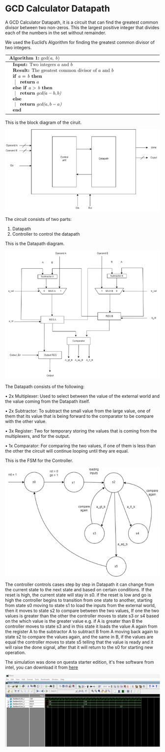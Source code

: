 # GCD Calculator Datapath
A GCD Calculator Datapath, it is a circuit that can find the greatest common divisor between two non-zeros. This the largest positive integer that divides each of the numbers in the set without remainder.                     

We used the Euclid’s Algorithm for finding the greatest common divisor of two integers.

![Euclid's algorithm](eu_gcd.jpg)

This is the block diagram of the ciruit.

![Block diagram](block.png)


The circuit consists of two parts:
1. Datapath
2. Controller to control the datapath


This is the Datapath diagram.

![Datapath](datapath.png)

The Datapath consists of the following:

•	2x Multiplexer:
  Used to select between the value of the external world and the value coming from the Datapath itself.

•	2x Subtractor:
  To subtract the small value from the large value, one of them that its value that is being forward to the comparator to be compare with the other value.

•	3x Register:
  Two for temporary storing the values that is coming from the multiplexers, and for the output.

•	1x Comparator:
  For comparing the two values, if one of them is less than the other the circuit will continue looping until they are equal.


This is the FSM for the Controller.

![FSM](fsm.png)

The controller controls cases step by step in Datapath it can change from the current state to the next state and based on certain conditions.
If the reset is high, the current state will stay in s0.
if the reset is low and go is high the controller begins to transition from one state to another, starting from state s0 moving to state s1 to load the inputs from the external world, then it moves to state s2 to compare between the two values, If one the two values is greater than the other the controller moves to state s3 or s4 based on the which value is the greater value e.g. if A is greater than B the controller moves to state s3 and in this state it loads the value A again from the register A to the subtractor A to subtract B from A moving back again to state s2 to compare the values again, and the same in B, if the values are equal the controller moves to state s5 telling that the value is ready and it will raise the done signal, after that it will return to the s0 for starting new operation.

The simulation was done on questa starter edition, it's free software from intel, you can download it from [here](https://www.intel.com/content/www/us/en/software-kit/757227/questa-intel-fpgas-standard-edition-software-version-22-1.html)

![Simulation](sim.png)
